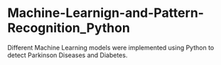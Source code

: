 # Machine-Learnign-and-Pattern-Recognition_Python

Different Machine Learning models were implemented using Python to detect Parkinson Diseases and Diabetes.
